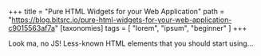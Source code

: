 +++
title = "Pure HTML Widgets for your Web Application"
path = "https://blog.bitsrc.io/pure-html-widgets-for-your-web-application-c9015563af7a"
[taxonomies]
tags = [ "lorem", "ipsum", "beginner" ]
+++

Look ma, no JS! Less-known HTML elements that you should start using…
